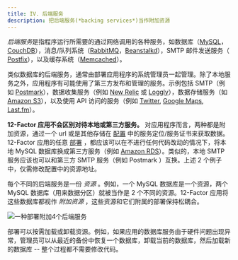 ```yaml
---
title: IV. 后端服务
description: 把后端服务(*backing services*)当作附加资源
---
```

*后端服务*是指程序运行所需要的通过网络调用的各种服务，如数据库（[MySQL](http://dev.mysql.com/)，[CouchDB](http://couchdb.apache.org/)），消息/队列系统（[RabbitMQ](http://www.rabbitmq.com/)，[Beanstalkd](https://beanstalkd.github.io)），SMTP 邮件发送服务（[ Postfix](http://www.postfix.org/)），以及缓存系统（[Memcached](http://memcached.org/)）。

类似数据库的后端服务，通常由部署应用程序的系统管理员一起管理。除了本地服务之外，应用程序有可能使用了第三方发布和管理的服务。示例包括 SMTP（例如 [Postmark](http://postmarkapp.com/)），数据收集服务（例如 [New Relic](http://newrelic.com/) 或 [Loggly](http://www.loggly.com/)），数据存储服务（如 [Amazon S3](http://http://aws.amazon.com/s3/)），以及使用 API 访问的服务（例如 [Twitter](http://dev.twitter.com/), [Google Maps](https://developers.google.com/maps/), [Last.fm](http://www.last.fm/api)）。

**12-Factor 应用不会区别对待本地或第三方服务。** 对应用程序而言，两种都是附加资源，通过一个 url 或是其他存储在 [配置](./config) 中的服务定位/服务证书来获取数据。12-Factor 应用的任意 [部署](./codebase) ，都应该可以在不进行任何代码改动的情况下，将本地 MySQL 数据库换成第三方服务（例如 [Amazon RDS](http://aws.amazon.com/rds/)）。类似的，本地 SMTP 服务应该也可以和第三方 SMTP 服务（例如 Postmark ）互换。上述 2 个例子中，仅需修改配置中的资源地址。

每个不同的后端服务是一份 *资源* 。例如，一个 MySQL 数据库是一个资源，两个 MySQL 数据库（用来数据分区）就被当作是 2 个不同的资源。12-Factor 应用将这些数据库都视作 *附加资源* ，这些资源和它们附属的部署保持松耦合。

<img src="/images/attached-resources.png" class="full" alt="一种部署附加4个后端服务" />

部署可以按需加载或卸载资源。例如，如果应用的数据库服务由于硬件问题出现异常，管理员可以从最近的备份中恢复一个数据库，卸载当前的数据库，然后加载新的数据库 -- 整个过程都不需要修改代码。
